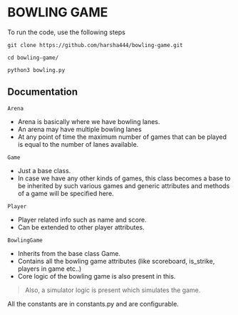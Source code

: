 # BOWLING GAME
To run the code, use the following steps

```
git clone https://github.com/harsha444/bowling-game.git

cd bowling-game/

python3 bowling.py
```

## Documentation

`Arena`
- Arena is basically where we have bowling lanes.
- An arena may have multiple bowling lanes
- At any point of time the maximum number of games that can be played is equal to the number of lanes  available.

`Game`
- Just a base class.
- In case we have any other kinds of games, this class becomes a base to be inherited by such various games and generic attributes and methods of a game will be specified here.

`Player`
- Player related info such as name and score.
- Can be extended to other player attributes.

`BowlingGame`
- Inherits from the base class Game.
- Contains all the bowling game attributes (like scoreboard, is_strike, players in game etc..)
- Core logic of the bowling game is also present in this.

> Also, a simulator logic is present which simulates the game.

All the constants are in constants.py and are configurable.